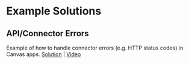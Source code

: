 # Example Solutions
## API/Connector Errors  
Example of how to handle connector errors (e.g. HTTP status codes) in Canvas apps. [Solution](https://github.com/topness-msft/ExampleSolutions/raw/main/APIErrorHandling/APIErrorHandling_1_0_0_1_managed.zip) |  [Video](https://youtu.be/9Z3TPb7W4zM)
